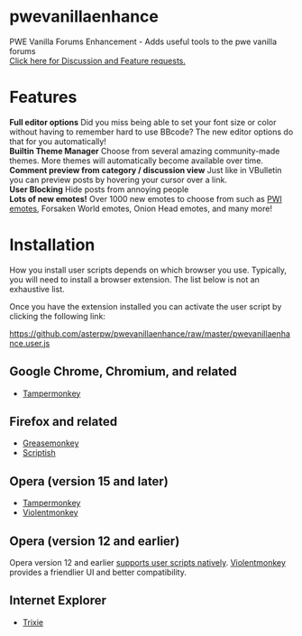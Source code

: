 # pwevanillaenhance
PWE Vanilla Forums Enhancement - Adds useful tools to the pwe vanilla forums<br>
<a href="http://perfectworld.vanillaforums.com/discussion/1195098">Click here for Discussion and Feature requests.</a>
<br>
<h1>Features</h1>
<b>Full editor options</b>
Did you miss being able to set your font size or color without having to remember hard to use BBcode?  The new editor options do that for you automatically!<br>
<b>Builtin Theme Manager</b>
Choose from several amazing community-made themes.  More themes will automatically become available over time.<br>
<b>Comment preview from category / discussion view</b>
Just like in VBulletin you can preview posts by hovering your cursor over a link.<br>
<b>User Blocking</b> Hide posts from annoying people<br>
<b>Lots of new emotes!</b>
Over 1000 new emotes to choose from such as <a href="http://i.imgur.com/EMfoL4u.png">PWI emotes</a>, Forsaken World emotes, Onion Head emotes, and many more!<br>
<p>

<h1> Installation</h1>
<p>How you install user scripts depends on which browser you use. Typically, you will need to install a browser extension. The list below is not an exhaustive list.</p>
<p>Once you have the extension installed you can activate the user script by clicking the following link:
<p><a href='https://github.com/asterpw/pwevanillaenhance/raw/master/pwevanillaenhance.user.js'>https://github.com/asterpw/pwevanillaenhance/raw/master/pwevanillaenhance.user.js</a>
<h2>Google Chrome, Chromium, and related</h2>
<ul>
	<li><a href="https://chrome.google.com/webstore/detail/tampermonkey/dhdgffkkebhmkfjojejmpbldmpobfkfo">Tampermonkey</a></li>
</ul>

<h2>Firefox and related</h2>
<ul>
	<li><a href="https://addons.mozilla.org/firefox/addon/greasemonkey/">Greasemonkey</a></li>
	<li><a href="https://addons.mozilla.org/firefox/addon/scriptish/">Scriptish</a></li>
</ul>

<h2>Opera (version 15 and later)</h2>
<ul>
	<li><a href="https://addons.opera.com/extensions/details/tampermonkey-beta/">Tampermonkey</a></li>
	<li><a href="https://addons.opera.com/extensions/details/violent-monkey/">Violentmonkey</a></li>
</ul>

<h2>Opera (version 12 and earlier)</h2>
<p>Opera version 12 and earlier <a href="http://www.opera.com/docs/userjs/using/#writingscripts">supports user scripts natively</a>. <a href="https://addons.opera.com/extensions/details/violent-monkey/">Violentmonkey</a> provides a friendlier UI and better compatibility.</p>

<h2>Internet Explorer</h2>
<ul>
	<li><a href="http://sourceforge.net/projects/trixiewpf45/">Trixie</a></li>
</ul>
